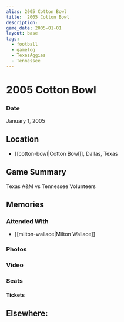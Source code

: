 ```yaml
---
alias: 2005 Cotton Bowl
title:  2005 Cotton Bowl
description:
game_date: 2005-01-01
layout: base
tags:
  - football
  - gamelog
  - TexasAggies
  - Tennessee
---
```

# 2005 Cotton Bowl

### Date
January 1, 2005

## Location
- [[cotton-bowl|Cotton Bowl]], Dallas, Texas

## Game Summary
Texas A&M vs Tennessee Volunteers

## Memories

### Attended With
- [[milton-wallace|Milton Wallace]]

### Photos

### Video

### Seats

#### Tickets

## Elsewhere: